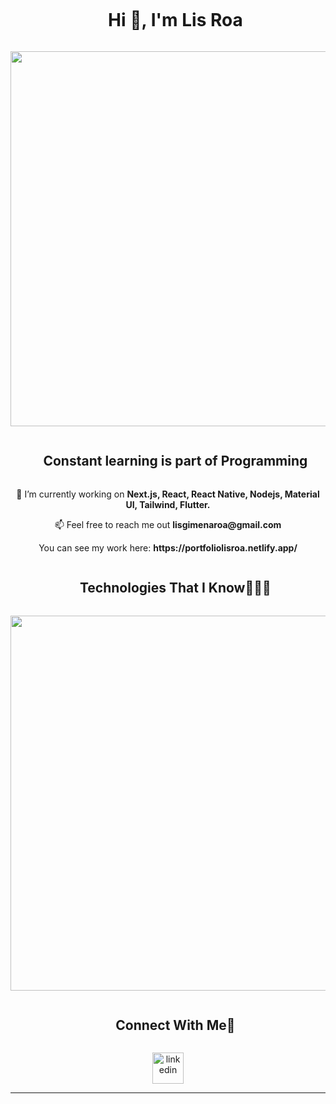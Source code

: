 
<!--


<div align="center">
<img src="https://user-images.githubusercontent.com/74038190/212744287-14f66c13-5458-40dc-9244-8ff533fc8f4a.gif" width="800">
</div> -->


<!--h1 without bottom border-->
<div id="user-content-toc">
  <ul align="center">
    <summary><h1 style="display: inline-block">Hi 👋, I'm Lis Roa</h1></summary>
  </ul>
</div>


<div align="center">
<img src="https://github.com/Anmol-Baranwal/Cool-GIFs-For-GitHub/assets/74038190/7d484dc9-68a9-4ee6-a767-aea59035c12d" width="600">
</div>




<!--h2 without bottom border-->
<div id="user-content-toc">
  <ul align="center">
    <summary><h2 style="display: inline-block">Constant learning is part of Programming</h2></summary>
  </ul>
</div>


<div align="center">
  <p>🔭 I’m currently working on <strong>Next.js, React, React Native, Nodejs, Material UI, Tailwind, Flutter.</strong></p>
  <p>📫 Feel free to reach me out <strong>lisgimenaroa@gmail.com</strong></p>
  <p>You can see my work here: <strong>https://portfoliolisroa.netlify.app/</strong></p>
</div>


<!--h1 without bottom border-->
<div id="user-content-toc">
  <ul align="center">
    <summary><h2 style="display: inline-block">Technologies That I Know👨🏻‍💻</h2></summary>
  </ul>
</div>
<!--tech stack icons-->
<p align="center">
  <a href="https://skillicons.dev">
    <img src="https://skillicons.dev/icons?i=html,css,js,react,nextjs,angular,vite,vue,ts,flutter,tailwind,bootstrap,sass,materialui,nodejs,git,github,figma,gitboostrap&perline=14" width="600" />
    
  </a>
</p>


<!-- Connect with me -->
<!--h2 without bottom border-->
<div id="user-content-toc">
  <ul align="center">
    <summary><h2 style="display: inline-block">Connect With Me🤝</h2></summary>
  </ul>
</div>

<!--icons and links-->
<p align="center">
<a href="https://www.linkedin.com/in/lis-roa/" target="blank"><img align="center" src="https://user-images.githubusercontent.com/88904952/234979284-68c11d7f-1acc-4f0c-ac78-044e1037d7b0.png" alt="linkedin" height="50" width="50" /></a>
</p>




----------------------------------------------------------------------


